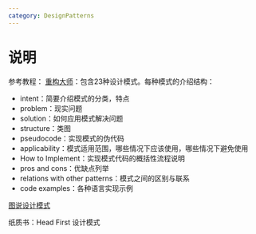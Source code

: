 ```yaml
---
category: DesignPatterns
---
```


# 说明

参考教程：
[重构大师](https://refactoring.guru/design-patterns/catalog?_gl=1*1aybz2x*_ga*MTI1ODAzODczNC4xNzMwNDc0Mjcy*_ga_SR8Y3GYQYC*czE3NTQ3NDc4NzgkbzM2JGcwJHQxNzU0NzQ3ODc4JGo2MCRsMCRoMA..)：包含23种设计模式。每种模式的介绍结构：
- intent：简要介绍模式的分类，特点
- problem：现实问题
- solution：如何应用模式解决问题
- structure：类图
- pseudocode：实现模式的伪代码
- applicability：模式适用范围，哪些情况下应该使用，哪些情况下避免使用
- How to Implement：实现模式代码的概括性流程说明
- pros and cons：优缺点列举
- relations with other patterns：模式之间的区别与联系
- code examples：各种语言实现示例

[图说设计模式](https://design-patterns.readthedocs.io/zh-cn/latest/index.html)

纸质书：Head First 设计模式
